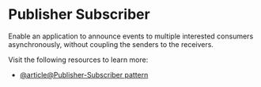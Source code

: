 # Publisher Subscriber

Enable an application to announce events to multiple interested consumers asynchronously, without coupling the senders to the receivers.

Visit the following resources to learn more:

- [@article@Publisher-Subscriber pattern](https://learn.microsoft.com/en-us/azure/architecture/patterns/publisher-subscriber)
